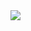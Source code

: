 <img align="center" src="https://user-images.githubusercontent.com/70920017/116576383-e4879500-a8e5-11eb-9c09-b656ccc2b481.png">
